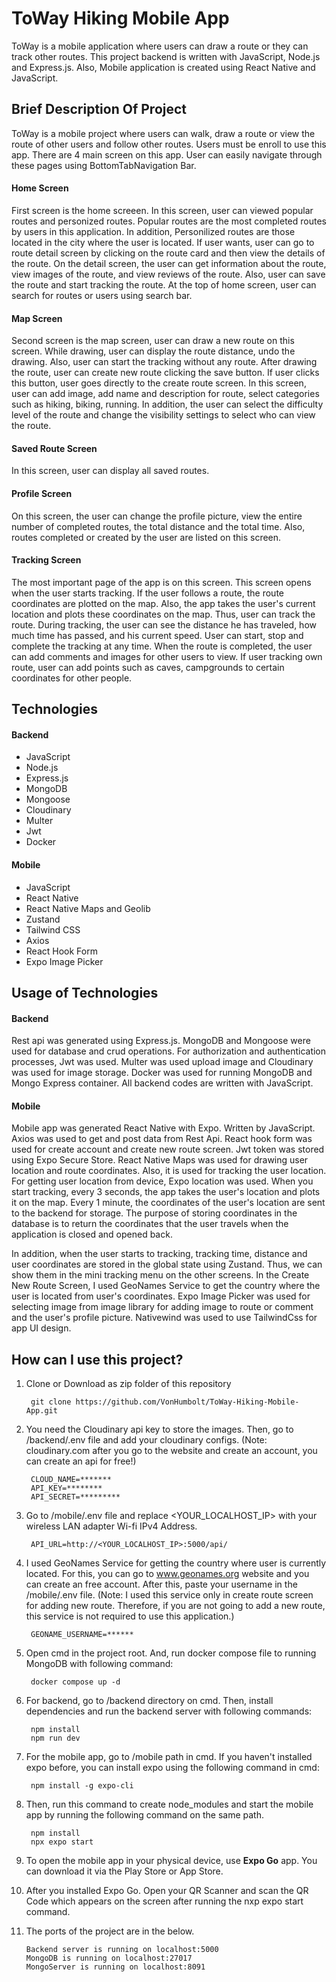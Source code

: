 # ToWay Hiking Mobile App

ToWay is a mobile application where users can draw a route or they can track other routes. This project backend is written with JavaScript, Node.js and Express.js. Also, Mobile application is created using React Native and JavaScript.

## Brief Description Of Project

ToWay is a mobile project where users can walk, draw a route or view the route of other users and follow other routes.
Users must be enroll to use this app. There are 4 main screen on this app. User can easily navigate through these pages using BottomTabNavigation Bar.

#### Home Screen

First screen is the home screeen. In this screen, user can viewed popular routes and personized routes. Popular routes are the most completed routes by users in this application. In addition, Personilized routes are those located in the city where the user is located. If user wants, user can go to route detail screen by clicking on the route card and then view the details of the route. On the detail screen, the user can get information about the route, view images of the route, and view reviews of the route. Also, user can save the route and start tracking the route. At the top of home screen, user can search for routes or users using search bar.

#### Map Screen

Second screen is the map screen, user can draw a new route on this screen. While drawing, user can display the route distance, undo the drawing. Also, user can start the tracking without any route. After drawing the route, user can create new route clicking the save button. If user clicks this button, user goes directly to the create route screen.
In this screen, user can add image, add name and description for route, select categories such as hiking, biking, running. In addition, the user can select the difficulty level of the route and change the visibility settings to select who can view the route.

#### Saved Route Screen

In this screen, user can display all saved routes. 

#### Profile Screen

On this screen, the user can change the profile picture, view the entire number of completed routes, the total distance and the total time. Also, routes completed or created by the user are listed on this screen.

#### Tracking Screen

The most important page of the app is on this screen. This screen opens when the user starts tracking. If the user follows a route, the route coordinates are plotted on the map. Also, the app takes the user's current location and plots these coordinates on the map. Thus, user can track the route. During tracking, the user can see the distance he has traveled, how much time has passed, and his current speed. User can start, stop and complete the tracking at any time. When the route is completed, the user can add comments and images for other users to view. If user tracking own route, user can add points such as caves, campgrounds to certain coordinates for other people.

## Technologies

#### Backend

<ul>
    <li>JavaScript</li>
    <li>Node.js</li>
    <li>Express.js</li>
    <li>MongoDB</li>
    <li>Mongoose</li>
    <li>Cloudinary</li>
    <li>Multer</li>
    <li>Jwt</li>
    <li>Docker</li>
</ul>

#### Mobile
<ul>
    <li>JavaScript</li>
    <li>React Native</li>
    <li>React Native Maps and Geolib</li>
    <li>Zustand</li>
    <li>Tailwind CSS</li>
    <li>Axios</li>
    <li>React Hook Form</li>
    <li>Expo Image Picker</li>
</ul>

## Usage of Technologies

#### Backend

Rest api was generated using Express.js. MongoDB and Mongoose were used for database and crud operations. For authorization and authentication processes, Jwt was used. Multer was used upload image and Cloudinary was used for image storage. Docker was used for running MongoDB and Mongo Express container. All backend codes are written with JavaScript. 

#### Mobile

Mobile app was generated React Native with Expo. Written by JavaScript. Axios was used to get and post data from Rest Api. React hook form was used for create account and create new route screen. Jwt token was stored using Expo Secure Store. React Native Maps was used for drawing user location and route coordinates. Also, it is used for tracking the user location. For getting user location from device, Expo location was used. When you start tracking, every 3 seconds, the app takes the user's location and plots it on the map. Every 1 minute, the coordinates of the user's location are sent to the backend for storage. The purpose of storing coordinates in the database is to return the coordinates that the user travels when the application is closed and opened back.

In addition, when the user starts to tracking, tracking time, distance and user coordinates are stored in the global state using Zustand. Thus, we can show them in the mini tracking menu on the other screens. In the Create New Route Screen, I used GeoNames Service to get the country where the user is located from user's coordinates. Expo Image Picker was used for selecting image from image library for adding image to route or comment and the user's profile picture. Nativewind was used to use TailwindCss for app UI design.

## How can I use this project?

1. Clone or Download as zip folder of this repository

        git clone https://github.com/VonHumbolt/ToWay-Hiking-Mobile-App.git

2. You need the Cloudinary api key to store the images. Then, go to /backend/.env file and add your cloudinary configs.
   (Note: cloudinary.com after you go to the website and create an account, you can create an api for free!)

        CLOUD_NAME=*******
        API_KEY=********
        API_SECRET=*********

3. Go to /mobile/.env file and replace <YOUR_LOCALHOST_IP> with your wireless LAN adapter Wi-fi IPv4 Address.

        API_URL=http://<YOUR_LOCALHOST_IP>:5000/api/

4. I used GeoNames Service for getting the country where user is currently located. For this, you can go to www.geonames.org website and you can create an free account. After this, paste your username in the /mobile/.env file. (Note: I used this service only in create route screen for adding new route. Therefore, if you are not going to add a new route, this service is not required to use this application.)
        
        GEONAME_USERNAME=******

5. Open cmd in the project root. And, run docker compose file to running MongoDB with following command:

        docker compose up -d

6. For backend, go to /backend directory on cmd. Then, install dependencies and run the backend server with following commands:

        npm install
        npm run dev

7. For the mobile app, go to /mobile path in cmd. If you haven't installed expo before, you can install expo using the following command in cmd:

        npm install -g expo-cli

8. Then, run this command to create node_modules and start the mobile app by running the following command on the same path.

        npm install
        npx expo start

11. To open the mobile app in your physical device, use <strong>Expo Go</strong> app. 
You can download it via the Play Store or App Store.

12. After you installed Expo Go. Open your QR Scanner and scan the QR Code which appears on the screen after running the nxp expo start command.

13. The ports of the project are in the below.

        Backend server is running on localhost:5000
        MongoDB is running on localhost:27017
        MongoServer is running on localhost:8091

